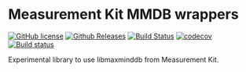# Measurement Kit MMDB wrappers

[![GitHub license](https://img.shields.io/github/license/measurement-kit/mkmmdb.svg)](https://raw.githubusercontent.com/measurement-kit/mkmmdb/master/LICENSE) [![Github Releases](https://img.shields.io/github/release/measurement-kit/mkmmdb.svg)](https://github.com/measurement-kit/mkmmdb/releases) [![Build Status](https://img.shields.io/travis/measurement-kit/mkmmdb/master.svg?label=travis)](https://travis-ci.org/measurement-kit/mkmmdb) [![codecov](https://codecov.io/gh/measurement-kit/mkmmdb/branch/master/graph/badge.svg)](https://codecov.io/gh/measurement-kit/mkmmdb) [![Build status](https://img.shields.io/appveyor/ci/bassosimone/mkmmdb/master.svg?label=appveyor)](https://ci.appveyor.com/project/bassosimone/mkmmdb/branch/master)

Experimental library to use libmaxminddb from Measurement Kit.
